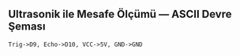## Ultrasonik ile Mesafe Ölçümü — ASCII Devre Şeması

```
Trig->D9, Echo->D10, VCC->5V, GND->GND
```
